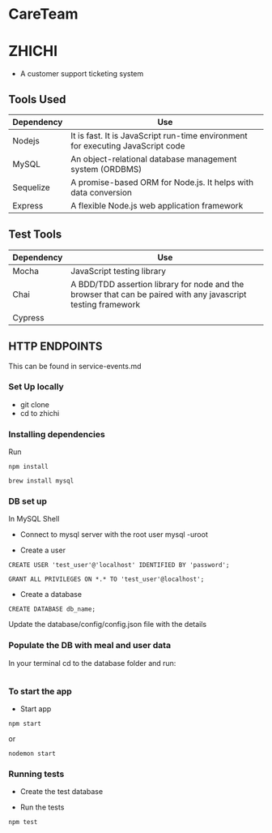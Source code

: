 # CareTeam

# ZHICHI
* A customer support ticketing system


## Tools Used
| **Dependency** | **Use** |
|----------|-------|
|Nodejs|It is fast. It is JavaScript run-time environment for executing JavaScript code|
|MySQL| An object-relational database management system (ORDBMS)|
|Sequelize|A promise-based ORM for Node.js. It helps with data conversion|
|Express| A flexible Node.js web application framework|


## Test Tools
| **Dependency** | **Use** |
|----------|-------|
|Mocha| JavaScript testing library |
|Chai| A BDD/TDD assertion library for node and the browser that can be paired with any javascript testing framework|
|Cypress||


## HTTP ENDPOINTS
This can be found in service-events.md


### Set Up locally
* git clone
* cd to zhichi

### Installing dependencies
Run
```
npm install
```
```
brew install mysql
```

### DB set up
In MySQL Shell
* Connect to mysql server with the root user
mysql -uroot


* Create a user
```
CREATE USER 'test_user'@'localhost' IDENTIFIED BY 'password';
```

```
GRANT ALL PRIVILEGES ON *.* TO 'test_user'@localhost';
```

* Create a database
```
CREATE DATABASE db_name;
```

Update the database/config/config.json file with the details


### Populate the DB with meal and user data
In your terminal cd to the database folder and run:

```sequelize db:migrate
```


### To start the app
* Start app
```
npm start
```
or
```
nodemon start
```

### Running tests
* Create the test database

* Run the tests
```
npm test
```